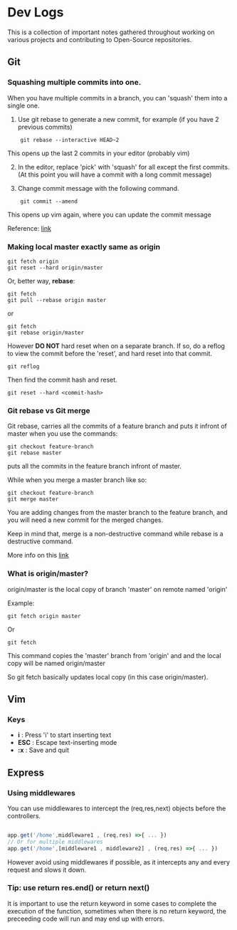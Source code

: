 # Dev Logs

This is a collection of important notes gathered throughout working on various projects and contributing to Open-Source repositories.

## Git

### Squashing multiple commits into one.

When you have multiple commits in a branch, you can 'squash' them into a single one.

1. Use git rebase to generate a new commit, for example (if you have 2 previous commits)
```
    git rebase --interactive HEAD~2
```
This opens up the last 2 commits in your editor (probably vim)

2. In the editor, replace 'pick' with 'squash' for all except the first commits. (At this point you will have a commit with a long commit message)

3. Change commit message with the following command.

```
    git commit --amend
```
This opens up vim again, where you can update the commit message

Reference: [link](https://www.internalpointers.com/post/squash-commits-into-one-git)

### Making local master exactly same as origin

```
git fetch origin
git reset --hard origin/master
```

Or, better way, **rebase**:
```
git fetch
git pull --rebase origin master
```
or
```
git fetch
git rebase origin/master
```

However **DO NOT** hard reset when on a separate branch. If so, do a reflog to view the commit before the 'reset', and hard reset into that commit.

```
git reflog
```

Then find the commit hash and reset.

```
git reset --hard <commit-hash> 
```


### Git rebase vs Git merge

Git rebase, carries all the commits of a feature branch and puts it infront of master when you use the commands:

```
git checkout feature-branch
git rebase master
```
puts all the commits in the feature branch infront of master.

While when you merge a master branch like so:

```
git checkout feature-branch
git merge master
```
You are adding changes from the master branch to the feature branch, and you will need a new commit for the merged changes.

Keep in mind that, merge is a non-destructive command while rebase is a destructive command.

More info on this [link]([https](https://www.atlassian.com/git/tutorials/merging-vs-rebasing))


### What is origin/master?

origin/master is the local copy of branch 'master' on remote named 'origin'

Example: 

```
git fetch origin master
```
Or
```
git fetch
```

This command copies the 'master' branch from 'origin' and and the local copy will be named origin/master

So git fetch basically updates local copy (in this case origin/master).

## Vim

### Keys

* **i** : Press 'i' to start inserting text
* **ESC** : Escape text-inserting mode
* **:x** : Save and quit

## Express

### Using middlewares

You can use middlewares to intercept the (req,res,next) objects before the controllers.

```javascript

app.get('/home',middleware1 , (req,res) =>{ ... })
// Or for multiple middlewares
app.get('/home',[middleware1 , middleware2] , (req,res) =>{ ... })

```

However avoid using middlewares if possible, as it intercepts any and every request and slows it down.

### Tip: use return res.end() or return next()

It is important to use the return keyword in some cases to complete the execution of the function, sometimes when there is no return keyword, the preceeding code will run and may end up with errors.
